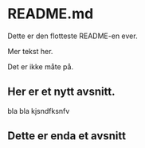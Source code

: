 # README.md

Dette er den flotteste README-en ever.

Mer tekst her.

Det er ikke måte på.

## Her er et nytt avsnitt.
bla bla
kjsndfksnfv

## Dette er enda et avsnitt
